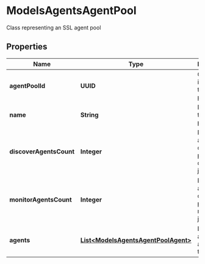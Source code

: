 

# ModelsAgentsAgentPool

Class representing an SSL agent pool

## Properties

| Name | Type | Description | Notes |
|------------ | ------------- | ------------- | -------------|
|**agentPoolId** | **UUID** | GUID identifier of the agent pool |  [optional] |
|**name** | **String** | Name of the agent pool |  |
|**discoverAgentsCount** | **Integer** | Number of agents that can perform discovery jobs |  [optional] |
|**monitorAgentsCount** | **Integer** | Number of agents that can perform monitoring jobs |  [optional] |
|**agents** | [**List&lt;ModelsAgentsAgentPoolAgent&gt;**](ModelsAgentsAgentPoolAgent.md) | List of the agents assigned to the pool |  [optional] |



